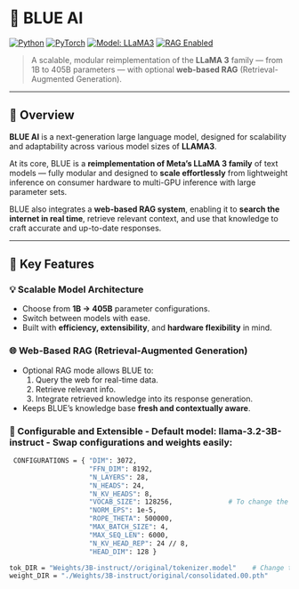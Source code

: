 # 🔷 BLUE AI

[![Python](https://img.shields.io/badge/Python-3.10+-blue.svg)](https://www.python.org/)
[![PyTorch](https://img.shields.io/badge/PyTorch-2.7.1%2Bcu128-orange.svg)](https://pytorch.org/)
[![Model: LLaMA3](https://img.shields.io/badge/Model-LLAMA3-informational.svg)](https://ai.meta.com/llama/)
[![RAG Enabled](https://img.shields.io/badge/RAG-Enabled-success.svg)](#retrieval-augmented-generation)

> A scalable, modular reimplementation of the **LLaMA 3** family — from 1B to 405B parameters — with optional **web-based RAG** (Retrieval-Augmented Generation).

---

## 🚀 Overview

**BLUE AI** is a next-generation large language model, designed for scalability and adaptability across various model sizes of **LLAMA3**.

At its core, BLUE is a **reimplementation of Meta’s LLaMA 3 family** of text models — fully modular and designed to **scale effortlessly** from lightweight inference on consumer hardware to multi-GPU inference with large parameter sets.

BLUE also integrates a **web-based RAG system**, enabling it to **search the internet in real time**, retrieve relevant context, and use that knowledge to craft accurate and up-to-date responses.

---

## 🧠 Key Features

### 💡 Scalable Model Architecture
- Choose from **1B → 405B** parameter configurations.
- Switch between models with ease.
- Built with **efficiency, extensibility**, and **hardware flexibility** in mind.

### 🌐 Web-Based RAG (Retrieval-Augmented Generation)
- Optional RAG mode allows BLUE to:
  1. Query the web for real-time data.  
  2. Retrieve relevant info.  
  3. Integrate retrieved knowledge into its response generation.
- Keeps BLUE’s knowledge base **fresh and contextually aware**.

### 🧩 Configurable and Extensible - Default model: llama-3.2-3B-instruct - Swap configurations and weights easily:
```bash
 CONFIGURATIONS = { "DIM": 3072,
                    "FFN_DIM": 8192,
                    "N_LAYERS": 28,
                    "N_HEADS": 24,
                    "N_KV_HEADS": 8,
                    "VOCAB_SIZE": 128256,              # To change the model, just update the values with the desired models values.
                    "NORM_EPS": 1e-5,
                    "ROPE_THETA": 500000,
                    "MAX_BATCH_SIZE": 4,
                    "MAX_SEQ_LEN": 6000,
                    "N_KV_HEAD_REP": 24 // 8,
                    "HEAD_DIM": 128 }

tok_DIR = "Weights/3B-instruct//original/tokenizer.model"    # Change the path with the actual path of the desired models downloaded weights.
weight_DIR = "./Weights/3B-instruct/original/consolidated.00.pth"
